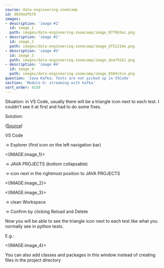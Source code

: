 ```yaml
---
course: data-engineering-zoomcamp
id: d039adfb76
images:
- description: 'image #1'
  id: image_1
  path: images/data-engineering-zoomcamp/image_07f863ec.png
- description: 'image #2'
  id: image_2
  path: images/data-engineering-zoomcamp/image_df52218e.png
- description: 'image #3'
  id: image_3
  path: images/data-engineering-zoomcamp/image_deaf91b1.png
- description: 'image #4'
  id: image_4
  path: images/data-engineering-zoomcamp/image_8584c5ce.png
question: 'Java Kafka: Tests are not picked up in VSCode'
section: 'Module 6: streaming with kafka'
sort_order: 4150
---
```


Situation: in VS Code, usually there will be a triangle icon next to each test. I couldn’t see it at first and had to do some fixes.

Solution:

([Source](https://stackoverflow.com/a/66527032))

VS Code

→ Explorer (first icon on the left navigation bar)

<{IMAGE:image_1}>

→ JAVA PROJECTS (bottom collapsable)

→  icon next in the rightmost position to JAVA PROJECTS

<{IMAGE:image_2}>

<{IMAGE:image_3}>

→  clean Workspace

→ Confirm by clicking Reload and Delete

Now you will be able to see the triangle icon next to each test like what you normally see in python tests.

E.g.:

<{IMAGE:image_4}>

You can also add classes and packages in this window instead of creating files in the project directory

